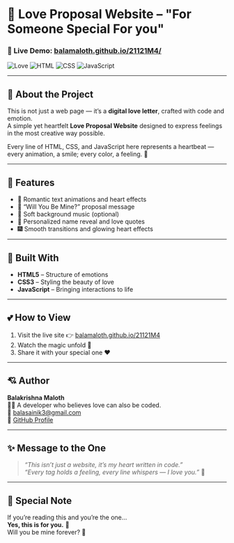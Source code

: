 # 💞 Love Proposal Website – "For Someone Special For you"  

### 💝 Live Demo: [balamaloth.github.io/21121M4/](https://balamaloth.github.io/21121M4/)  

![Love](https://img.shields.io/badge/💖-Made%20With%20Love-pink?style=for-the-badge)
![HTML](https://img.shields.io/badge/HTML-5-orange?style=for-the-badge&logo=html5)
![CSS](https://img.shields.io/badge/CSS-3-blue?style=for-the-badge&logo=css3)
![JavaScript](https://img.shields.io/badge/JS-ES6-yellow?style=for-the-badge&logo=javascript)

---

## 💌 About the Project
This is not just a web page — it’s a **digital love letter**, crafted with code and emotion.  
A simple yet heartfelt **Love Proposal Website** designed to express feelings in the most creative way possible.  

Every line of HTML, CSS, and JavaScript here represents a heartbeat —  
every animation, a smile; every color, a feeling. 💫  

---

## 🌹 Features  
- 💬 Romantic text animations and heart effects  
- 💖 “Will You Be Mine?” proposal message  
- 🌈 Soft background music (optional)  
- 💌 Personalized name reveal and love quotes  
- 🎆 Smooth transitions and glowing heart effects  

---

## 🧠 Built With  
- **HTML5** – Structure of emotions  
- **CSS3** – Styling the beauty of love  
- **JavaScript** – Bringing interactions to life  

---

## 💕 How to View  
1. Visit the live site 👉 [balamaloth.github.io/21121M4](https://balamaloth.github.io/21121M4/)  
2. Watch the magic unfold 💫  
3. Share it with your special one ❤️  

---

## 💘 Author  
**Balakrishna Maloth**  
🧑‍💻 A developer who believes love can also be coded.  
📧 [balasainik3@gmail.com](mailto:balasainik3@gmail.com)  
🔗 [GitHub Profile](https://github.com/Balamaloth)

---

## ✨ Message to the One
> *“This isn’t just a website, it’s my heart written in code.”*  
> *“Every tag holds a feeling, every line whispers — I love you.”* 💖  

---

## 🌺 Special Note  
If you’re reading this and you’re the one…  
**Yes, this is for you.** 💞  
Will you be mine forever? 🌹  
